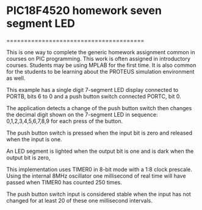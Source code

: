 # PIC18F4520 homework seven segment LED
=======================================

This is one way to complete the generic homework assignment
common in courses on PIC programming. This work is often
assigned in introductory courses. Students may be using MPLAB for 
the first time. It is also common for the students to be learning
about the PROTEUS simulation environment as well.

This example has a single digit 7-segment LED display connected to
PORTB, bits 6 to 0 and a push button switch connected PORTC, bit 0.

The application detects a change of the push button switch then
changes the decimal digit shown on the 7-segment LED in sequence:
0,1,2,3,4,5,6,7,8,9 for each press of the button.

The push button switch is pressed when the input bit is zero and
released when the input is one.

An LED segment is lighted when the output bit is one and is
dark when the output bit is zero,

This implementation uses TIMER0 in 8-bit mode with a 1:8 clock prescale.
Using the internal 8MHz oscillator one millisecond of real time will
have passed when TIMER0 has counted 250 times.

The push button switch input is considered stable when the 
input has not changed for at least 20 of these one millisecond
intervals.
